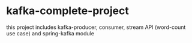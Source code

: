 # kafka-complete-project
this project includes kafka-producer, consumer, stream API (word-count use case) and spring-kafka module 
